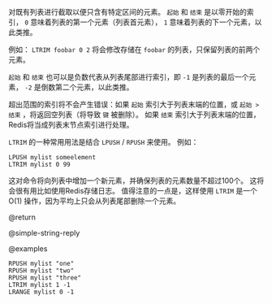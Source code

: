 对既有列表进行截取以便只含有特定区间的元素。
  `起始` 和 `结束` 是以零开始的索引， `0` 意味着列表的第一个元素（列表首元素）， `1` 意味着列表的下一个元素，以此类推。

例如： `LTRIM foobar 0 2` 将会修改存储在 `foobar` 的列表，只保留列表的前两个元素。

`起始` 和 `结束` 也可以是负数代表从列表尾部进行索引，即 `-1` 是列表的最后一个元素， `-2` 是倒数第二个元素，以此类推。

超出范围的索引将不会产生错误：如果 `起始` 索引大于列表末端的位置，或  `起始 > 结束` ，将返回空列表（将导致 `键` 被删除）。
如果 `结束` 索引大于列表末端的位置，Redis将当成列表末节点索引进行处理。

 `LTRIM` 的一种常用用法是结合 `LPUSH` / `RPUSH` 来使用。
例如：

```
LPUSH mylist someelement
LTRIM mylist 0 99
```

这对命令将向列表中增加一个新元素，并确保列表的元素数量不超过100个。
这将会很有用比如使用Redis存储日志。
值得注意的一点是，这样使用 `LTRIM` 是一个 O(1) 操作，因为平均上只会从列表尾部删除一个元素。

@return

@simple-string-reply

@examples

```cli
RPUSH mylist "one"
RPUSH mylist "two"
RPUSH mylist "three"
LTRIM mylist 1 -1
LRANGE mylist 0 -1
```
